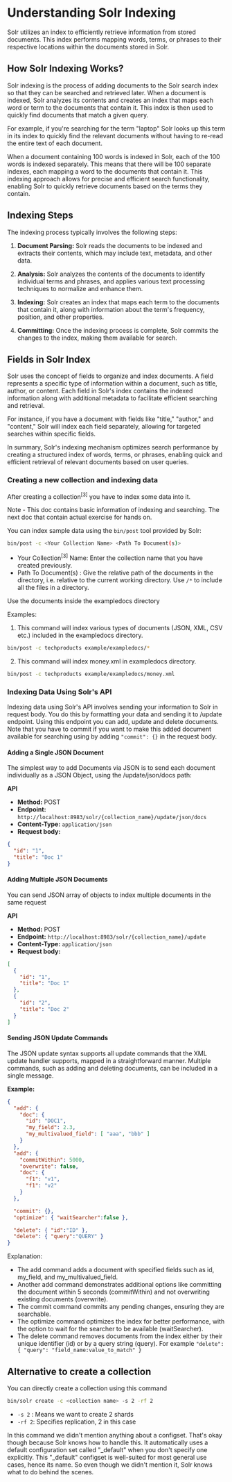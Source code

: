 # Understanding Solr Indexing

Solr utilizes an index to efficiently retrieve information from stored documents. This index performs mapping words, terms, or phrases to their respective locations within the documents stored in Solr.

## How Solr Indexing Works?

Solr indexing is the process of adding documents to the Solr search index so that they can be searched and retrieved later. When a document is indexed, Solr analyzes its contents and creates an index that maps each word or term to the documents that contain it. This index is then used to quickly find documents that match a given query.

For example, if you're searching for the term "laptop" Solr looks up this term in its index to quickly find the relevant documents without having to re-read the entire text of each document.

When a document containing 100 words is indexed in Solr, each of the 100 words is indexed separately. This means that there will be 100 separate indexes, each mapping a word to the documents that contain it. This indexing approach allows for precise and efficient search functionality, enabling Solr to quickly retrieve documents based on the terms they contain.

## Indexing Steps

The indexing process typically involves the following steps:

1. **Document Parsing:** Solr reads the documents to be indexed and extracts their contents, which may include text, metadata, and other data.

2. **Analysis:** Solr analyzes the contents of the documents to identify individual terms and phrases, and applies various text processing techniques to normalize and enhance them.

3. **Indexing:** Solr creates an index that maps each term to the documents that contain it, along with information about the term's frequency, position, and other properties.

4. **Committing:** Once the indexing process is complete, Solr commits the changes to the index, making them available for search.


## Fields in Solr Index

Solr uses the concept of fields to organize and index documents. A field represents a specific type of information within a document, such as title, author, or content. Each field in Solr's index contains the indexed information along with additional metadata to facilitate efficient searching and retrieval.

For instance, if you have a document with fields like "title," "author," and "content," Solr will index each field separately, allowing for targeted searches within specific fields.

In summary, Solr's indexing mechanism optimizes search performance by creating a structured index of words, terms, or phrases, enabling quick and efficient retrieval of relevant documents based on user queries.

### Creating a new collection and indexing data

After creating a collection<sup>[3]</sup> you have to index some data into it. 

Note - This doc contains basic information of indexing and searching. The next doc that contain actual exercise for hands on.

You can index sample data using the `bin/post` tool provided by Solr:
```bash
bin/post -c <Your Collection Name> <Path To Document(s)>
```
- Your Collection<sup>[3]</sup> Name: Enter the collection name that you have created previously.
- Path To Document(s) : Give the relative path of the documents in the directory, i.e. relative to the current working directory. Use `/*` to include all the files in a directory.

Use the documents inside the exampledocs directory 

Examples:
1. This command will index various types of documents (JSON, XML, CSV etc.) included in the exampledocs directory.
```bash
bin/post -c techproducts example/exampledocs/*
```
2. This command will index money.xml in exampledocs directory.
```bash
bin/post -c techproducts example/exampledocs/money.xml
```

### Indexing Data Using Solr's API
Indexing data using Solr's API involves sending your information to Solr in request body. You do this by formatting your data and sending it to /update endpoint. Using this endpoint you can add, update and delete documents. Note that you have to commit if you want to make this added document available for searching using by adding `"commit": {}` in the request body.

#### Adding a Single JSON Document
The simplest way to add Documents via JSON is to send each document individually as a JSON Object, using the /update/json/docs path:

**API**
- **Method:** POST
- **Endpoint:** `http://localhost:8983/solr/{collection_name}/update/json/docs`
- **Content-Type:** `application/json`
- **Request body:**
```json
{
  "id": "1",
  "title": "Doc 1"
}
```

#### Adding Multiple JSON Documents
You can send JSON array of objects to index multiple documents in the same request

**API**
- **Method:** POST
- **Endpoint:** `http://localhost:8983/solr/{collection_name}/update`
- **Content-Type:** `application/json`
- **Request body:**
```json
[
  {
    "id": "1",
    "title": "Doc 1"
  },
  {
    "id": "2",
    "title": "Doc 2"
  }
]
```

#### Sending JSON Update Commands

The JSON update syntax supports all update commands that the XML update handler supports, mapped in a straightforward manner. Multiple commands, such as adding and deleting documents, can be included in a single message.

**Example:**
```json
{
  "add": {
    "doc": {
      "id": "DOC1",
      "my_field": 2.3,
      "my_multivalued_field": [ "aaa", "bbb" ]   
    }
  },
  "add": {
    "commitWithin": 5000, 
    "overwrite": false,  
    "doc": {
      "f1": "v1", 
      "f1": "v2"
    }
  },

  "commit": {},
  "optimize": { "waitSearcher":false },

  "delete": { "id":"ID" },  
  "delete": { "query":"QUERY" } 
}
```
Explanation:
- The add command adds a document with specified fields such as id, my_field, and my_multivalued_field.
- Another add command demonstrates additional options like committing the document within 5 seconds (commitWithin) and not overwriting existing documents (overwrite).
- The commit command commits any pending changes, ensuring they are searchable.
- The optimize command optimizes the index for better performance, with the option to wait for the searcher to be available (waitSearcher).
- The delete command removes documents from the index either by their unique identifier (id) or by a query string (query). For example `"delete": { "query": "field_name:value_to_match" }`



## Alternative to create a collection
You can directly create a collection using this command
```bash
bin/solr create -c <collection name> -s 2 -rf 2
```

- `-s 2` : Means we want to create 2 shards
- `-rf 2`: Specifies replication, 2 in this case

In this command we didn't mention anything about a configset. That's okay though because Solr knows how to handle this. It automatically uses a default configuration set called "_default" when you don't specify one explicitly. This "_default" configset is well-suited for most general use cases, hence its name. So even though we didn't mention it, Solr knows what to do behind the scenes.

